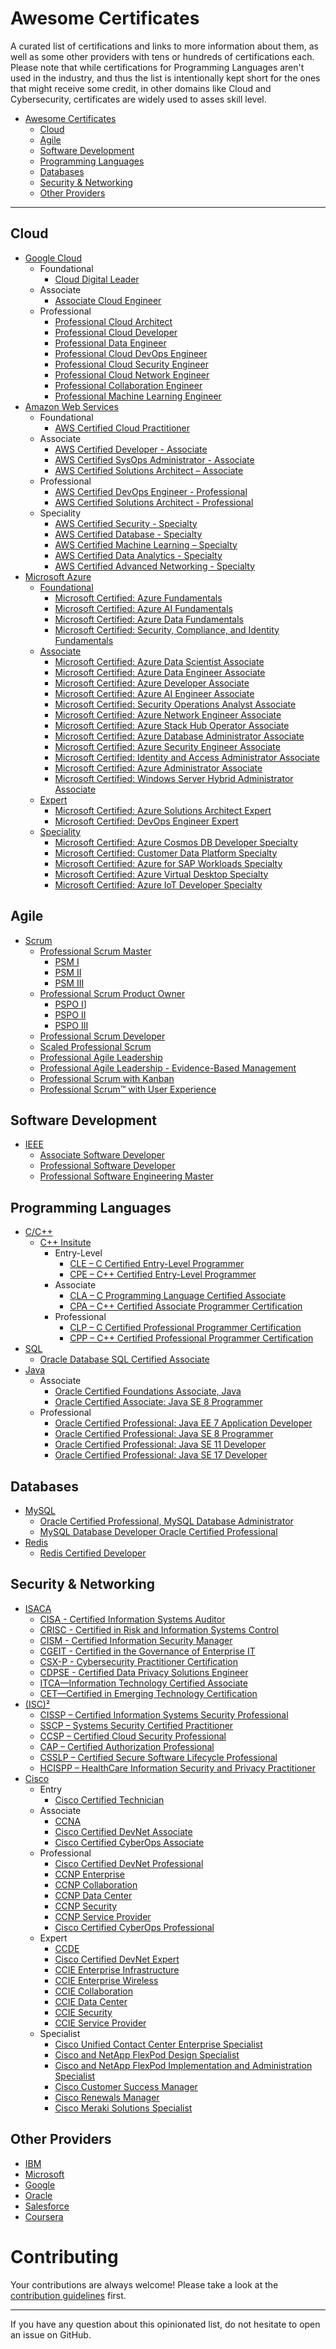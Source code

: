 # Awesome Certificates
A curated list of certifications and links to more information about them, as well as some other providers with tens or hundreds of certifications each. Please note that while certifications for Programming Languages aren't used in the industry, and thus the list is intentionally kept short for the ones that might receive some credit, in other domains like Cloud and Cybersecurity, certificates are widely used to asses skill level.

- [Awesome Certificates](#awesome-certificates)
    - [Cloud](#cloud)
    - [Agile](#agile)
    - [Software Development](#software-development)
    - [Programming Languages](#programming-languages)
    - [Databases](#databases)
    - [Security & Networking](#security-networking)
    - [Other Providers](#other-providers-of-certifications)
---

## Cloud
* [Google Cloud](https://cloud.google.com/certification)
    * Foundational
        * [Cloud Digital Leader](https://cloud.google.com/certification/cloud-digital-leader)
    * Associate
        * [Associate Cloud Engineer](https://cloud.google.com/certification/cloud-engineer)
    * Professional
        * [Professional Cloud Architect](https://cloud.google.com/certification/cloud-architect)
        * [Professional Cloud Developer](https://cloud.google.com/certification/cloud-developer)
        * [Professional Data Engineer](https://cloud.google.com/certification/data-engineer)
        * [Professional Cloud DevOps Engineer](https://cloud.google.com/certification/cloud-devops-engineer)
        * [Professional Cloud Security Engineer](https://cloud.google.com/certification/cloud-security-engineer)
        * [Professional Cloud Network Engineer](https://cloud.google.com/certification/cloud-network-engineer)
        * [Professional Collaboration Engineer](https://cloud.google.com/certification/collaboration-engineer)
        * [Professional Machine Learning Engineer](https://cloud.google.com/certification/machine-learning-engineer)
* [Amazon Web Services](https://aws.amazon.com/certification/)
    * Foundational
        * [AWS Certified Cloud Practitioner](https://aws.amazon.com/certification/certified-cloud-practitioner)
    * Associate
        * [AWS Certified Developer - Associate](https://aws.amazon.com/certification/certified-developer-associate)
        * [AWS Certified SysOps Administrator - Associate](https://aws.amazon.com/certification/certified-sysops-admin-associate)
        * [AWS Certified Solutions Architect – Associate](https://aws.amazon.com/certification/certified-solutions-architect-associate)
    * Professional
        * [AWS Certified DevOps Engineer - Professional](https://aws.amazon.com/certification/certified-devops-engineer-professional)
        * [AWS Certified Solutions Architect - Professional](https://aws.amazon.com/certification/certified-solutions-architect-professional)
    * Speciality
        * [AWS Certified Security - Specialty](https://aws.amazon.com/certification/certified-security-specialty)
        * [AWS Certified Database - Specialty](https://aws.amazon.com/certification/certified-database-specialty)
        * [AWS Certified Machine Learning – Specialty](https://aws.amazon.com/certification/certified-machine-learning-specialty)
        * [AWS Certified Data Analytics - Specialty](https://aws.amazon.com/certification/certified-data-analytics-specialty)
        * [AWS Certified Advanced Networking - Specialty](https://aws.amazon.com/certification/certified-advanced-networking-specialty)
* [Microsoft Azure](https://docs.microsoft.com/en-us/learn/certifications/)
    * [Foundational](https://docs.microsoft.com/en-us/learn/certifications/browse/?type=fundamentals&resource_type=certification)
        * [Microsoft Certified: Azure Fundamentals](https://docs.microsoft.com/en-us/learn/certifications/azure-fundamentals)
        * [Microsoft Certified: Azure AI Fundamentals](https://docs.microsoft.com/en-us/learn/certifications/azure-ai-fundamentals/)
        * [Microsoft Certified: Azure Data Fundamentals](https://docs.microsoft.com/en-us/learn/certifications/azure-data-fundamentals/)
        * [Microsoft Certified: Security, Compliance, and Identity Fundamentals](https://docs.microsoft.com/en-us/learn/certifications/security-compliance-and-identity-fundamentals/)
    * [Associate](https://docs.microsoft.com/en-us/learn/certifications/browse/?resource_type=certification&products=azure&type=role-based&levels=intermediate)
        * [Microsoft Certified: Azure Data Scientist Associate](https://docs.microsoft.com/en-us/learn/certifications/azure-data-scientist/)
        * [Microsoft Certified: Azure Data Engineer Associate](https://docs.microsoft.com/en-us/learn/certifications/azure-data-engineer/)
        * [Microsoft Certified: Azure Developer Associate](https://docs.microsoft.com/en-us/learn/certifications/azure-developer/)
        * [Microsoft Certified: Azure AI Engineer Associate](https://docs.microsoft.com/en-us/learn/certifications/azure-ai-engineer/)
        * [Microsoft Certified: Security Operations Analyst Associate](https://docs.microsoft.com/en-us/learn/certifications/security-operations-analyst/)
        * [Microsoft Certified: Azure Network Engineer Associate](https://docs.microsoft.com/en-us/learn/certifications/azure-network-engineer-associate/)
        * [Microsoft Certified: Azure Stack Hub Operator Associate](https://docs.microsoft.com/en-us/learn/certifications/azure-stack-hub-operator/)
        * [Microsoft Certified: Azure Database Administrator Associate](https://docs.microsoft.com/en-us/learn/certifications/azure-database-administrator-associate/)
        * [Microsoft Certified: Azure Security Engineer Associate](https://docs.microsoft.com/en-us/learn/certifications/azure-security-engineer/)
        * [Microsoft Certified: Identity and Access Administrator Associate](https://docs.microsoft.com/en-us/learn/certifications/identity-and-access-administrator/)
        * [Microsoft Certified: Azure Administrator Associate](https://docs.microsoft.com/en-us/learn/certifications/azure-administrator/)
        * [Microsoft Certified: Windows Server Hybrid Administrator Associate](https://docs.microsoft.com/en-us/learn/certifications/windows-server-hybrid-administrator/)
    * [Expert](https://docs.microsoft.com/en-us/learn/certifications/browse/?resource_type=certification&products=azure&type=role-based&levels=advanced)
        * [Microsoft Certified: Azure Solutions Architect Expert](https://docs.microsoft.com/en-us/learn/certifications/azure-solutions-architect/)
        * [Microsoft Certified: DevOps Engineer Expert](https://docs.microsoft.com/en-us/learn/certifications/devops-engineer/)
    * [Speciality](https://docs.microsoft.com/en-us/learn/certifications/browse/?resource_type=certification&products=azure&type=specialty)
        * [Microsoft Certified: Azure Cosmos DB Developer Specialty](https://docs.microsoft.com/en-us/learn/certifications/azure-cosmos-db-developer-specialty/)
        * [Microsoft Certified: Customer Data Platform Specialty](https://docs.microsoft.com/en-us/learn/certifications/customer-data-platform-specialty/)
        * [Microsoft Certified: Azure for SAP Workloads Specialty](https://docs.microsoft.com/en-us/learn/certifications/azure-for-sap-workloads-specialty/)
        * [Microsoft Certified: Azure Virtual Desktop Specialty](https://docs.microsoft.com/en-us/learn/certifications/azure-virtual-desktop-specialty/)
        * [Microsoft Certified: Azure IoT Developer Specialty](https://docs.microsoft.com/en-us/learn/certifications/azure-iot-developer-specialty/)

## Agile
* [Scrum](https://www.scrum.org/professional-scrum-certifications)
    * [Professional Scrum Master](https://www.scrum.org/professional-scrum-certifications/professional-scrum-master-assessments)
        * [PSM I](https://www.scrum.org/professional-scrum-master-i-certification)
        * [PSM II](https://www.scrum.org/professional-scrum-master-ii-certification)
        * [PSM III](https://www.scrum.org/professional-scrum-master-iii-certification)
    * [Professional Scrum Product Owner](https://www.scrum.org/professional-scrum-product-owner-certifications)
        * [PSPO I](https://www.scrum.org/professional-scrum-product-owner-i-certification)]
        * [PSPO II](https://www.scrum.org/professional-scrum-certifications/professional-scrum-product-owner-ii-assessment)
        * [PSPO III](https://www.scrum.org/professional-scrum-certifications/professional-scrum-product-owner-iii-assessment)
    * [Professional Scrum Developer](https://www.scrum.org/professional-scrum-developer-certification)
    * [Scaled Professional Scrum](https://www.scrum.org/scaled-professional-scrum-certification)
    * [Professional Agile Leadership](https://www.scrum.org/professional-agile-leadership-certification)
    * [Professional Agile Leadership - Evidence-Based Management](https://www.scrum.org/assessments/professional-agile-leadershiptm-evidence-based-managementtm-certification)
    * [Professional Scrum with Kanban](https://www.scrum.org/professional-scrum-with-kanban-certification)
    * [Professional Scrum™ with User Experience](https://www.scrum.org/professional-scrum-user-experience-certification)

## Software Development
* [IEEE](https://www.computer.org/education/certifications)
    * [Associate Software Developer](https://www.computer.org/product/education/associate-software-developer-certification)
    * [Professional Software Developer](https://www.computer.org/product/education/professional-software-developer-certification)
    * [Professional Software Engineering Master](https://www.computer.org/product/education/professional-software-engineering-master-certification)

## Programming Languages
* [C/C++]()
    * [C++ Insitute](https://cppinstitute.org/certification)
        * Entry-Level
            * [CLE – C Certified Entry-Level Programmer](https://cppinstitute.org/cle-c-certified-entry-level-programmer-certification)
            * [CPE – C++ Certified Entry-Level Programmer](https://cppinstitute.org/cpe-c-certified-entry-level-programmer-certification)
        * Associate
            * [CLA – C Programming Language Certified Associate](https://cppinstitute.org/cla-c-programming-language-certified-associate)
            * [CPA – C++ Certified Associate Programmer Certification](https://cppinstitute.org/cpa-c-certified-associate-programmer-certification)
        * Professional
            * [CLP – C Certified Professional Programmer Certification](https://cppinstitute.org/clp-c-certified-professional-programmer)
            * [CPP – C++ Certified Professional Programmer Certification](https://cppinstitute.org/cpp-c-certified-professional-programmer)
* [SQL]()
    * [Oracle Database SQL Certified Associate](https://education.oracle.com/oracle-database-sql-certified-associate/trackp_457)
* [Java]()
    * Associate
        * [Oracle Certified Foundations Associate, Java](https://education.oracle.com/oracle-certified-foundations-associate-java/trackp_372)
        * [Oracle Certified Associate: Java SE 8 Programmer](https://education.oracle.com/oracle-certified-associate-java-se-8-programmer/trackp_333)
    * Professional
        * [Oracle Certified Professional: Java EE 7 Application Developer](https://education.oracle.com/oracle-certified-professional-java-ee-7-application-developer/trackp_900)
        * [Oracle Certified Professional: Java SE 8 Programmer](https://education.oracle.com/oracle-certified-professional-java-se-8-programmer/trackp_357)
        * [Oracle Certified Professional: Java SE 11 Developer](https://education.oracle.com/oracle-certified-professional-java-se-11-developer/trackp_OCPJAV11)
        * [Oracle Certified Professional: Java SE 17 Developer](https://education.oracle.com/oracle-certified-professional-java-se-17-developer/trackp_OCPJSE17)
## Databases
* [MySQL]()
    * [Oracle Certified Professional, MySQL Database Administrator](https://education.oracle.com/oracle-certified-professional-mysql-80-database-administrator/trackp_MYSQLDBA80OCP)
    * [MySQL Database Developer Oracle Certified Professional](https://education.oracle.com/mysql-80-database-developer-oracle-certified-professional/trackp_MYSQLPRG80OCP)
* [Redis]()
    * [Redis Certified Developer](https://university.redis.com/certification/)

## Security & Networking
* [ISACA](https://www.isaca.org/credentialing)
    * [CISA - Certified Information Systems Auditor](https://www.isaca.org/credentialing/cisa)
    * [CRISC - Certified in Risk and Information Systems Control](https://www.isaca.org/credentialing/crisc)
    * [CISM - Certified Information Security Manager](https://www.isaca.org/credentialing/cism)
    * [CGEIT - Certified in the Governance of Enterprise IT](https://www.isaca.org/credentialing/cgeit)
    * [CSX-P - Cybersecurity Practitioner Certification](https://www.isaca.org/credentialing/csx-p)
    * [CDPSE - Certified Data Privacy Solutions Engineer](https://www.isaca.org/credentialing/certified-data-privacy-solutions-engineer)
    * [ITCA—Information Technology Certified Associate](https://www.isaca.org/credentialing/itca)
    * [CET—Certified in Emerging Technology Certification](https://www.isaca.org/credentialing/cet)
* [(ISC)²](https://www.isc2.org/Certifications)
    * [CISSP – Certified Information Systems Security Professional](https://www.isc2.org/Certifications/CISSP)
    * [SSCP – Systems Security Certified Practitioner](https://www.isc2.org/Certifications/SSCP)
    * [CCSP – Certified Cloud Security Professional](https://www.isc2.org/Certifications/CCSP)
    * [CAP – Certified Authorization Professional](https://www.isc2.org/Certifications/CAP)
    * [CSSLP – Certified Secure Software Lifecycle Professional](https://www.isc2.org/Certifications/CSSLP)
    * [HCISPP – HealthCare Information Security and Privacy Practitioner](https://www.isc2.org/Certifications/HCISPP)
* [Cisco](https://www.cisco.com/c/dam/en_us/training-events/certifications/career-path.pdf)
    * Entry
        * [Cisco Certified Technician](https://www.cisco.com/c/en/us/training-events/training-certifications/certifications/entry/technician-cct.html)
    * Associate
        * [CCNA](https://www.cisco.com/c/en/us/training-events/training-certifications/certifications/associate/ccna.html)
        * [Cisco Certified DevNet Associate](https://www.cisco.com/c/en/us/training-events/training-certifications/certifications/devnet/cisco-certified-devnet-associate.html)
        * [Cisco Certified CyberOps Associate](https://www.cisco.com/c/en/us/training-events/training-certifications/certifications/associate/cyberops-associate.html)
    * Professional
        * [Cisco Certified DevNet Professional](https://www.cisco.com/c/en/us/training-events/training-certifications/certifications/devnet/cisco-certified-devnet-professional.html)
        * [CCNP Enterprise](https://www.cisco.com/c/en/us/training-events/training-certifications/certifications/professional/ccnp-enterprise.html)
        * [CCNP Collaboration](https://www.cisco.com/c/en/us/training-events/training-certifications/certifications/professional/ccnp-collaboration-v2.html)
        * [CCNP Data Center](https://www.cisco.com/c/en/us/training-events/training-certifications/certifications/professional/ccnp-data-center-v2.html)
        * [CCNP Security](https://www.cisco.com/c/en/us/training-events/training-certifications/certifications/professional/ccnp-security-v2.html)
        * [CCNP Service Provider](https://www.cisco.com/c/en/us/training-events/training-certifications/certifications/professional/ccnp-service-provider-v2.html)
        * [Cisco Certified CyberOps Professional](https://www.cisco.com/c/en/us/training-events/training-certifications/certifications/professional/cyberops-professional.html)
    * Expert
        * [CCDE](https://www.cisco.com/c/en/us/training-events/training-certifications/certifications/expert/ccde.html)
        * [Cisco Certified DevNet Expert](https://www.cisco.com/c/en/us/training-events/training-certifications/certifications/expert/devnet-expert.html)
        * [CCIE Enterprise Infrastructure](https://www.cisco.com/c/en/us/training-events/training-certifications/certifications/expert/ccie-enterprise-infrastructure.html)
        * [CCIE Enterprise Wireless](https://www.cisco.com/c/en/us/training-events/training-certifications/certifications/expert/ccie-enterprise-wireless.html)
        * [CCIE Collaboration](https://www.cisco.com/c/en/us/training-events/training-certifications/certifications/expert/ccie-collaboration-v2.html)
        * [CCIE Data Center](https://www.cisco.com/c/en/us/training-events/training-certifications/certifications/expert/ccie-data-center-v2.html)
        * [CCIE Security](https://www.cisco.com/c/en/us/training-events/training-certifications/certifications/expert/ccie-security-v2.html)
        * [CCIE Service Provider](https://www.cisco.com/c/en/us/training-events/training-certifications/certifications/expert/ccie-service-provider-v2.html)
    * Specialist
        * [Cisco Unified Contact Center Enterprise Specialist](https://www.cisco.com/c/en/us/training-events/training-certifications/certifications/specialist/unified-contact-center-enterprise.html)
        * [Cisco and NetApp FlexPod Design Specialist](https://www.cisco.com/c/en/us/training-events/training-certifications/certifications/specialist/flexpod-design.html)
        * [Cisco and NetApp FlexPod Implementation and Administration Specialist](https://www.cisco.com/c/en/us/training-events/training-certifications/certifications/specialist/flexpod-implementation-administration.html)
        * [Cisco Customer Success Manager](https://www.cisco.com/c/en/us/training-events/training-certifications/certifications/digital-transformation-specialist/customer-success/manager.html)
        * [Cisco Renewals Manager](https://www.cisco.com/c/en/us/training-events/training-certifications/exams/current-list/cisco-renewals-manager-700-805-crm.html)
        * [Cisco Meraki Solutions Specialist](https://www.cisco.com/c/en/us/training-events/training-certifications/certifications/specialist/meraki-solutions.html)

## Other Providers
* [IBM](https://www.ibm.com/training/search?query=*&trainingType=Certification)
* [Microsoft](https://docs.microsoft.com/en-us/learn/certifications/browse/?resource_type=certification)
* [Google](https://grow.google/intl/europe/google-certificates)
* [Oracle](https://education.oracle.com/certification)
* [Salesforce](https://trailhead.salesforce.com/credentials)
* [Coursera](https://www.coursera.org/search?index=prod_all_launched_products_term_optimization&entityTypeDescription=Professional%20Certificates)

# Contributing

Your contributions are always welcome! Please take a look at the [contribution guidelines](https://github.com/hassanalinali/awesome-certificates/blob/master/CONTRIBUTING.md) first.

- - -

If you have any question about this opinionated list, do not hesitate to open an issue on GitHub.
